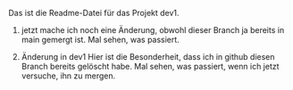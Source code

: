 Das ist die Readme-Datei für das Projekt dev1.

1. jetzt mache ich noch eine Änderung, obwohl dieser Branch ja bereits
   in main gemergt ist. Mal sehen, was passiert.

2. Änderung in dev1
   Hier ist die Besonderheit, dass ich in github diesen Branch bereits gelöscht habe.
   Mal sehen, was passiert, wenn ich jetzt versuche, ihn zu mergen.
